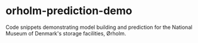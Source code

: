 # orholm-prediction-demo
Code snippets demonstrating model building and prediction for the National Museum of Denmark's storage facilities, Ørholm.
